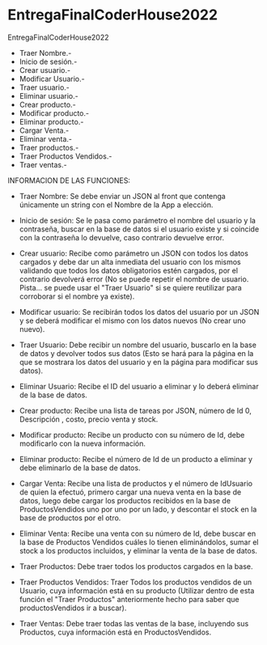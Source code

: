 # EntregaFinalCoderHouse2022
 EntregaFinalCoderHouse2022


* Traer Nombre.-
* Inicio de sesión.-
* Crear usuario.-
* Modificar Usuario.-
* Traer usuario.-
* Eliminar usuario.-
* Crear producto.-
* Modificar producto.-
* Eliminar producto.-
* Cargar Venta.-
* Eliminar venta.-
* Traer productos.-
* Traer Productos Vendidos.-
* Traer ventas.-



INFORMACION DE LAS FUNCIONES:

* Traer Nombre: Se debe enviar un JSON al front que contenga únicamente un string con el Nombre de la App a elección.

* Inicio de sesión: Se le pasa como parámetro el nombre del usuario y la contraseña, buscar en la base de datos si el usuario existe y si coincide con la contraseña lo devuelve, caso contrario devuelve error.

* Crear usuario: Recibe como parámetro un JSON con todos los datos cargados y debe dar un alta inmediata del usuario con los mismos validando que todos los datos obligatorios estén cargados, por el contrario devolverá error (No se puede repetir el nombre de usuario. Pista... se puede usar el "Traer Usuario" si se quiere reutilizar para corroborar si el nombre ya existe).

* Modificar usuario: Se recibirán todos los datos del usuario por un JSON y se deberá modificar el mismo con los datos nuevos (No crear uno nuevo).

* Traer Usuario: Debe recibir un nombre del usuario, buscarlo en la base de datos y devolver todos sus datos (Esto se hará para la página en la que se mostrara los datos del usuario y en la página para modificar sus datos).

* Eliminar Usuario: Recibe el ID del usuario a eliminar y lo deberá eliminar de la base de datos.

* Crear producto: Recibe una lista de tareas por JSON, número de Id 0, Descripción , costo, precio venta y stock.

* Modificar producto: Recibe un producto con su número de Id, debe modificarlo con la nueva información.

* Eliminar producto: Recibe el número de Id de un producto a eliminar y debe eliminarlo de la base de datos.

* Cargar Venta: Recibe una lista de productos y el número de IdUsuario de quien la efectuó, primero cargar una nueva venta en la base de datos, luego debe cargar los productos recibidos en la base de ProductosVendidos uno por uno por un lado, y descontar el stock en la base de productos por el otro.

* Eliminar Venta: Recibe una venta con su número de Id, debe buscar en la base de Productos Vendidos cuáles lo tienen eliminándolos, sumar el stock a los productos incluidos, y eliminar la venta de la base de datos.

* Traer Productos: Debe traer todos los productos cargados en la base.

* Traer Productos Vendidos: Traer Todos los productos vendidos de un Usuario, cuya información está en su producto (Utilizar dentro de esta función el "Traer Productos" anteriormente hecho para saber que productosVendidos ir a buscar).

* Traer Ventas: Debe traer todas las ventas de la base, incluyendo sus Productos, cuya información está en ProductosVendidos.
